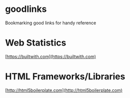 # goodlinks
Bookmarking good links for handy reference

# Web Statistics

[https://builtwith.com](https://builtwith.com)



# HTML Frameworks/Libraries

[http://html5boilerplate.com](http://html5boilerplate.com)
